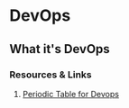 # DevOps

## What it's DevOps


### Resources & Links

1. [Periodic Table for Devops](https://xebialabs.com/periodic-table-of-devops-tools/?utm_campaign=interactive%20-%20periodic%20table%20of%20devops%20tools%20-%2006%2F15&utm_medium=email&utm_source=marketo&utm_content=interactive&utm_term=warm-%7B%7Blead.Lead%20Owner%20First%20Name%7D%7D&mkt_tok=eyJpIjoiTWpRek1tVTRaRGRqWkdKbSIsInQiOiJ0VFdcL0g3Q2JFakdDcGR4MHZwWmhOaW9rd3lPMmFrOW5Ldnl4SFM1UG4rUk5XUFI0dGY3N1RrV1dBYndhanArQ2Zlc3NDYjNCdlBPVXpxZmRYbU1DSmc9PSJ9)
